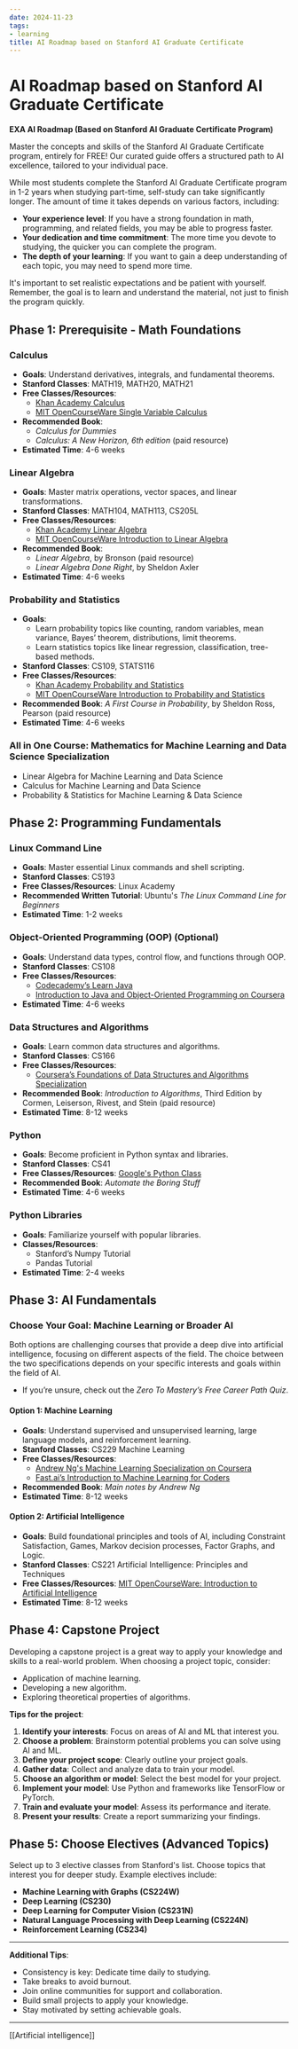 ```yaml
---
date: 2024-11-23
tags:
- learning
title: AI Roadmap based on Stanford AI Graduate Certificate
---
```


# AI Roadmap based on Stanford AI Graduate Certificate

**EXA AI Roadmap (Based on Stanford AI Graduate Certificate Program)**

Master the concepts and skills of the Stanford AI Graduate Certificate program, entirely for FREE! Our curated guide offers a structured path to AI excellence, tailored to your individual pace.

While most students complete the Stanford AI Graduate Certificate program in 1-2 years when studying part-time, self-study can take significantly longer. The amount of time it takes depends on various factors, including:

- **Your experience level**: If you have a strong foundation in math, programming, and related fields, you may be able to progress faster.
- **Your dedication and time commitment**: The more time you devote to studying, the quicker you can complete the program.
- **The depth of your learning**: If you want to gain a deep understanding of each topic, you may need to spend more time.

It's important to set realistic expectations and be patient with yourself. Remember, the goal is to learn and understand the material, not just to finish the program quickly.

## Phase 1: Prerequisite - Math Foundations

### Calculus

- **Goals**: Understand derivatives, integrals, and fundamental theorems.
- **Stanford Classes**: MATH19, MATH20, MATH21
- **Free Classes/Resources**:
  - [Khan Academy Calculus](https://www.khanacademy.org/math/calculus-1)
  - [MIT OpenCourseWare Single Variable Calculus](https://ocw.mit.edu)
- **Recommended Book**:
  - *Calculus for Dummies*
  - *Calculus: A New Horizon, 6th edition* (paid resource)
- **Estimated Time**: 4-6 weeks

### Linear Algebra

- **Goals**: Master matrix operations, vector spaces, and linear transformations.
- **Stanford Classes**: MATH104, MATH113, CS205L
- **Free Classes/Resources**:
  - [Khan Academy Linear Algebra](https://www.khanacademy.org/math/linear-algebra)
  - [MIT OpenCourseWare Introduction to Linear Algebra](https://ocw.mit.edu)
- **Recommended Book**:
  - *Linear Algebra*, by Bronson (paid resource)
  - *Linear Algebra Done Right*, by Sheldon Axler
- **Estimated Time**: 4-6 weeks

### Probability and Statistics

- **Goals**:
  - Learn probability topics like counting, random variables, mean variance, Bayes’ theorem, distributions, limit theorems.
  - Learn statistics topics like linear regression, classification, tree-based methods.
- **Stanford Classes**: CS109, STATS116
- **Free Classes/Resources**:
  - [Khan Academy Probability and Statistics](https://www.khanacademy.org/math/statistics-probability)
  - [MIT OpenCourseWare Introduction to Probability and Statistics](https://ocw.mit.edu)
- **Recommended Book**: *A First Course in Probability*, by Sheldon Ross, Pearson (paid resource)
- **Estimated Time**: 4-6 weeks

### All in One Course: Mathematics for Machine Learning and Data Science Specialization

- Linear Algebra for Machine Learning and Data Science
- Calculus for Machine Learning and Data Science
- Probability & Statistics for Machine Learning & Data Science

## Phase 2: Programming Fundamentals

### Linux Command Line

- **Goals**: Master essential Linux commands and shell scripting.
- **Stanford Classes**: CS193
- **Free Classes/Resources**: Linux Academy
- **Recommended Written Tutorial**: Ubuntu's *The Linux Command Line for Beginners*
- **Estimated Time**: 1-2 weeks

### Object-Oriented Programming (OOP) (Optional)

- **Goals**: Understand data types, control flow, and functions through OOP.
- **Stanford Classes**: CS108
- **Free Classes/Resources**:
  - [Codecademy’s Learn Java](https://www.codecademy.com/learn/learn-java)
  - [Introduction to Java and Object-Oriented Programming on Coursera](https://www.coursera.org)
- **Estimated Time**: 4-6 weeks

### Data Structures and Algorithms

- **Goals**: Learn common data structures and algorithms.
- **Stanford Classes**: CS166
- **Free Classes/Resources**:
  - [Coursera’s Foundations of Data Structures and Algorithms Specialization](https://www.coursera.org)
- **Recommended Book**: *Introduction to Algorithms*, Third Edition by Cormen, Leiserson, Rivest, and Stein (paid resource)
- **Estimated Time**: 8-12 weeks

### Python

- **Goals**: Become proficient in Python syntax and libraries.
- **Stanford Classes**: CS41
- **Free Classes/Resources**: [Google's Python Class](https://developers.google.com/edu/python)
- **Recommended Book**: *Automate the Boring Stuff*
- **Estimated Time**: 4-6 weeks

### Python Libraries

- **Goals**: Familiarize yourself with popular libraries.
- **Classes/Resources**:
  - Stanford’s Numpy Tutorial
  - Pandas Tutorial
- **Estimated Time**: 2-4 weeks

## Phase 3: AI Fundamentals

### Choose Your Goal: Machine Learning or Broader AI

Both options are challenging courses that provide a deep dive into artificial intelligence, focusing on different aspects of the field. The choice between the two specifications depends on your specific interests and goals within the field of AI.

- If you’re unsure, check out the *Zero To Mastery’s Free Career Path Quiz*.

#### Option 1: Machine Learning

- **Goals**: Understand supervised and unsupervised learning, large language models, and reinforcement learning.
- **Stanford Classes**: CS229 Machine Learning
- **Free Classes/Resources**:
  - [Andrew Ng's Machine Learning Specialization on Coursera](https://www.coursera.org)
  - [Fast.ai’s Introduction to Machine Learning for Coders](https://www.fast.ai)
- **Recommended Book**: *Main notes by Andrew Ng*
- **Estimated Time**: 8-12 weeks

#### Option 2: Artificial Intelligence

- **Goals**: Build foundational principles and tools of AI, including Constraint Satisfaction, Games, Markov decision processes, Factor Graphs, and Logic.
- **Stanford Classes**: CS221 Artificial Intelligence: Principles and Techniques
- **Free Classes/Resources**: [MIT OpenCourseWare: Introduction to Artificial Intelligence](https://ocw.mit.edu)
- **Estimated Time**: 8-12 weeks

## Phase 4: Capstone Project

Developing a capstone project is a great way to apply your knowledge and skills to a real-world problem. When choosing a project topic, consider:

- Application of machine learning.
- Developing a new algorithm.
- Exploring theoretical properties of algorithms.

**Tips for the project**:
1. **Identify your interests**: Focus on areas of AI and ML that interest you.
2. **Choose a problem**: Brainstorm potential problems you can solve using AI and ML.
3. **Define your project scope**: Clearly outline your project goals.
4. **Gather data**: Collect and analyze data to train your model.
5. **Choose an algorithm or model**: Select the best model for your project.
6. **Implement your model**: Use Python and frameworks like TensorFlow or PyTorch.
7. **Train and evaluate your model**: Assess its performance and iterate.
8. **Present your results**: Create a report summarizing your findings.

## Phase 5: Choose Electives (Advanced Topics)

Select up to 3 elective classes from Stanford's list. Choose topics that interest you for deeper study. Example electives include:

- **Machine Learning with Graphs (CS224W)**
- **Deep Learning (CS230)**
- **Deep Learning for Computer Vision (CS231N)**
- **Natural Language Processing with Deep Learning (CS224N)**
- **Reinforcement Learning (CS234)**

---

**Additional Tips**:
- Consistency is key: Dedicate time daily to studying.
- Take breaks to avoid burnout.
- Join online communities for support and collaboration.
- Build small projects to apply your knowledge.
- Stay motivated by setting achievable goals.

---

[[Artificial intelligence]]
